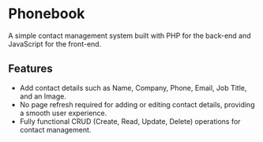 # Phonebook

A simple contact management system built with PHP for the back-end and JavaScript for the front-end.

## Features

- Add contact details such as Name, Company, Phone, Email, Job Title, and an Image.
- No page refresh required for adding or editing contact details, providing a smooth user experience.
- Fully functional CRUD (Create, Read, Update, Delete) operations for contact management.
